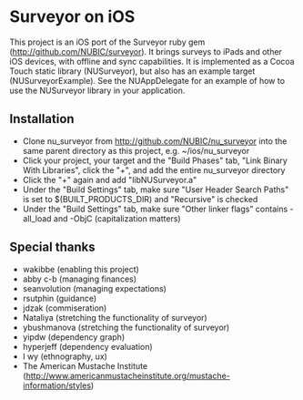 # Surveyor on iOS

This project is an iOS port of the Surveyor ruby gem (http://github.com/NUBIC/surveyor). It brings surveys to iPads and other iOS devices, with offline and sync capabilities. It is implemented as a Cocoa Touch static library (NUSurveyor), but also has an example target (NUSurveyorExample). See the NUAppDelegate for an example of how to use the NUSurveyor library in your application.

## Installation

* Clone nu_surveyor from http://github.com/NUBIC/nu_surveyor into the same parent directory as this project, e.g. ~/ios/nu_surveyor
* Click your project, your target and the "Build Phases" tab, "Link Binary With Libraries", click the "+", and add the entire nu_surveyor directory
* Click the "+" again and add "libNUSurveyor.a"
* Under the "Build Settings" tab, make sure "User Header Search Paths" is set to $(BUILT_PRODUCTS_DIR) and "Recursive" is checked
* Under the "Build Settings" tab, make sure "Other linker flags" contains -all_load and -ObjC (capitalization matters)

## Special thanks

* wakibbe (enabling this project)
* abby c-b (managing finances)
* seanvolution (managing expectations)
* rsutphin (guidance)
* jdzak (commiseration)
* Nataliya (stretching the functionality of surveyor)
* ybushmanova (stretching the functionality of surveyor)
* yipdw (dependency graph)
* hyperjeff (dependency evaluation)
* l wy (ethnography, ux)
* The American Mustache Institute (http://www.americanmustacheinstitute.org/mustache-information/styles)
